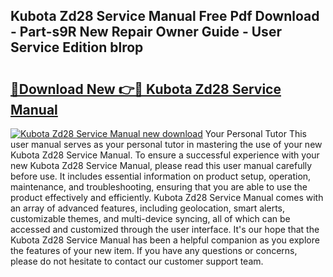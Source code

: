 ## Kubota Zd28 Service Manual Free Pdf Download - Part-s9R New Repair Owner Guide - User Service Edition blrop

# <h2><a href="http://bc87704.oget.top/?id=Kubota+Zd28+Service+Manual">🔗Download New 👉🔴 Kubota Zd28 Service Manual</a></h2>

[![Kubota Zd28 Service Manual new download](https://i.imgur.com/5g1atiW.png)](http://bc87704.oget.top/?id=Kubota+Zd28+Service+Manual)
Your Personal Tutor This user manual serves as your personal tutor in mastering the use of your new Kubota Zd28 Service Manual. To ensure a successful experience with your new Kubota Zd28 Service Manual, please read this user manual carefully before use. It includes essential information on product setup, operation, maintenance, and troubleshooting, ensuring that you are able to use the product effectively and efficiently. Kubota Zd28 Service Manual comes with an array of advanced features, including geolocation, smart alerts, customizable themes, and multi-device syncing, all of which can be accessed and customized through the user interface. It's our hope that the Kubota Zd28 Service Manual has been a helpful companion as you explore the features of your new item. If you have any questions or concerns, please do not hesitate to contact our customer support team.
